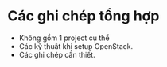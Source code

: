 # Các ghi chép tổng hợp

- Không gồm 1 project cụ thể
- Các kỹ thuật khi setup OpenStack.
- Các ghi chép cần thiết.